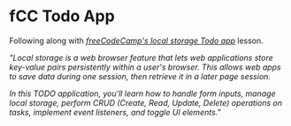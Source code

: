 # fCC Todo App
Following along with _[freeCodeCamp's local storage Todo app](https://www.freecodecamp.org/learn/javascript-algorithms-and-data-structures-v8/#learn-localstorage-by-building-a-todo-app)_ lesson.

_"Local storage is a web browser feature that lets web applications store key-value pairs persistently within a user's browser. This allows web apps to save data during one session, then retrieve it in a later page session._

_In this TODO application, you'll learn how to handle form inputs, manage local storage, perform CRUD (Create, Read, Update, Delete) operations on tasks, implement event listeners, and toggle UI elements."_
